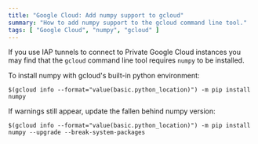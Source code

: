 ```yaml
---
title: "Google Cloud: Add numpy support to gcloud"
summary: "How to add numpy support to the gcloud command line tool."
tags: [ "Google Cloud", "numpy", "gcloud" ]
---
```


If you use IAP tunnels to connect to Private Google Cloud instances you may find that the `gcloud` command line tool requires `numpy` to be installed.

To install numpy with gcloud's built-in python environment:
```
$(gcloud info --format="value(basic.python_location)") -m pip install numpy
```

If warnings still appear, update the fallen behind numpy version:
```
$(gcloud info --format="value(basic.python_location)") -m pip install numpy --upgrade --break-system-packages
```